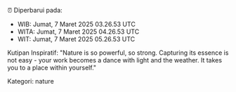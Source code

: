 ⏰ Diperbarui pada:
- WIB: Jumat, 7 Maret 2025 03.26.53 UTC
- WITA: Jumat, 7 Maret 2025 04.26.53 UTC
- WIT: Jumat, 7 Maret 2025 05.26.53 UTC

Kutipan Inspiratif:
"Nature is so powerful, so strong. Capturing its essence is not easy - your work becomes a dance with light and the weather. It takes you to a place within yourself."


Kategori: nature

